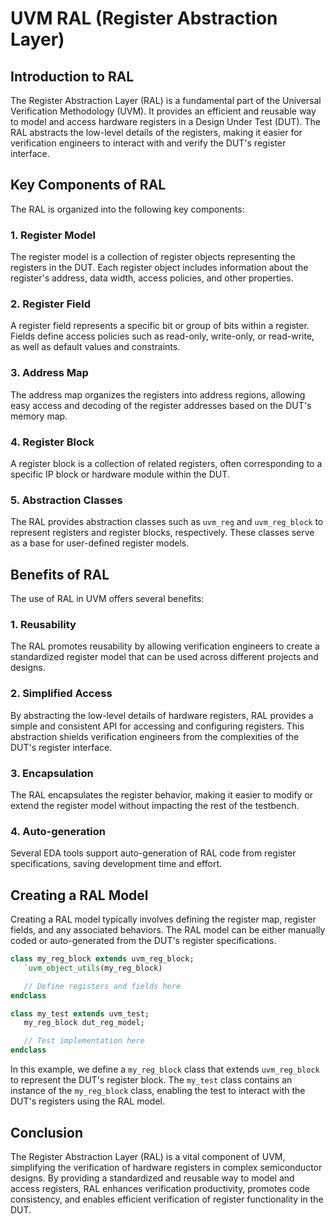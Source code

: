 # UVM RAL (Register Abstraction Layer)

## Introduction to RAL

The Register Abstraction Layer (RAL) is a fundamental part of the Universal Verification Methodology (UVM). It provides an efficient and reusable way to model and access hardware registers in a Design Under Test (DUT). The RAL abstracts the low-level details of the registers, making it easier for verification engineers to interact with and verify the DUT's register interface.

## Key Components of RAL

The RAL is organized into the following key components:

### 1. Register Model

The register model is a collection of register objects representing the registers in the DUT. Each register object includes information about the register's address, data width, access policies, and other properties.

### 2. Register Field

A register field represents a specific bit or group of bits within a register. Fields define access policies such as read-only, write-only, or read-write, as well as default values and constraints.

### 3. Address Map

The address map organizes the registers into address regions, allowing easy access and decoding of the register addresses based on the DUT's memory map.

### 4. Register Block

A register block is a collection of related registers, often corresponding to a specific IP block or hardware module within the DUT.

### 5. Abstraction Classes

The RAL provides abstraction classes such as `uvm_reg` and `uvm_reg_block` to represent registers and register blocks, respectively. These classes serve as a base for user-defined register models.

## Benefits of RAL

The use of RAL in UVM offers several benefits:

### 1. Reusability

The RAL promotes reusability by allowing verification engineers to create a standardized register model that can be used across different projects and designs.

### 2. Simplified Access

By abstracting the low-level details of hardware registers, RAL provides a simple and consistent API for accessing and configuring registers. This abstraction shields verification engineers from the complexities of the DUT's register interface.

### 3. Encapsulation

The RAL encapsulates the register behavior, making it easier to modify or extend the register model without impacting the rest of the testbench.

### 4. Auto-generation

Several EDA tools support auto-generation of RAL code from register specifications, saving development time and effort.

## Creating a RAL Model

Creating a RAL model typically involves defining the register map, register fields, and any associated behaviors. The RAL model can be either manually coded or auto-generated from the DUT's register specifications.

```systemverilog
class my_reg_block extends uvm_reg_block;
   `uvm_object_utils(my_reg_block)

   // Define registers and fields here
endclass

class my_test extends uvm_test;
   my_reg_block dut_reg_model;

   // Test implementation here
endclass
```

In this example, we define a `my_reg_block` class that extends `uvm_reg_block` to represent the DUT's register block. The `my_test` class contains an instance of the `my_reg_block` class, enabling the test to interact with the DUT's registers using the RAL model.

## Conclusion

The Register Abstraction Layer (RAL) is a vital component of UVM, simplifying the verification of hardware registers in complex semiconductor designs. By providing a standardized and reusable way to model and access registers, RAL enhances verification productivity, promotes code consistency, and enables efficient verification of register functionality in the DUT.